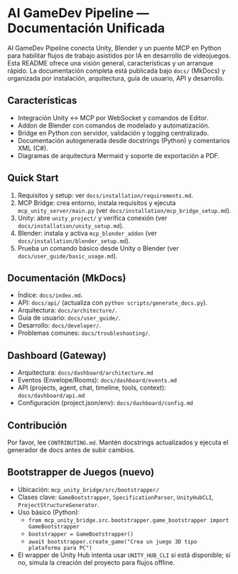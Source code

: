 AI GameDev Pipeline — Documentación Unificada
============================================

AI GameDev Pipeline conecta Unity, Blender y un puente MCP en Python para habilitar flujos de trabajo asistidos por IA en desarrollo de videojuegos. Esta README ofrece una visión general, características y un arranque rápido. La documentación completa está publicada bajo `docs/` (MkDocs) y organizada por instalación, arquitectura, guía de usuario, API y desarrollo.

Características
---------------
- Integración Unity ↔ MCP por WebSocket y comandos de Editor.
- Addon de Blender con comandos de modelado y automatización.
- Bridge en Python con servidor, validación y logging centralizado.
- Documentación autogenerada desde docstrings (Python) y comentarios XML (C#).
- Diagramas de arquitectura Mermaid y soporte de exportación a PDF.

Quick Start
-----------
1) Requisitos y setup: ver `docs/installation/requirements.md`.
2) MCP Bridge: crea entorno, instala requisitos y ejecuta `mcp_unity_server/main.py` (ver `docs/installation/mcp_bridge_setup.md`).
3) Unity: abre `unity_project/` y verifica conexión (ver `docs/installation/unity_setup.md`).
4) Blender: instala y activa `mcp_blender_addon` (ver `docs/installation/blender_setup.md`).
5) Prueba un comando básico desde Unity o Blender (ver `docs/user_guide/basic_usage.md`).

Documentación (MkDocs)
----------------------
- Índice: `docs/index.md`.
- API: `docs/api/` (actualiza con `python scripts/generate_docs.py`).
- Arquitectura: `docs/architecture/`.
- Guía de usuario: `docs/user_guide/`.
- Desarrollo: `docs/developer/`.
- Problemas comunes: `docs/troubleshooting/`.

Dashboard (Gateway)
-------------------
- Arquitectura: `docs/dashboard/architecture.md`
- Eventos (Envelope/Rooms): `docs/dashboard/events.md`
- API (projects, agent, chat, timeline, tools, context): `docs/dashboard/api.md`
- Configuración (project.json/env): `docs/dashboard/config.md`

Contribución
------------
Por favor, lee `CONTRIBUTING.md`. Mantén docstrings actualizados y ejecuta el generador de docs antes de subir cambios.

Bootstrapper de Juegos (nuevo)
------------------------------
- Ubicación: `mcp_unity_bridge/src/bootstrapper/`
- Clases clave: `GameBootstrapper`, `SpecificationParser`, `UnityHubCLI`, `ProjectStructureGenerator`.
- Uso básico (Python):
  - `from mcp_unity_bridge.src.bootstrapper.game_bootstrapper import GameBootstrapper`
  - `bootstrapper = GameBootstrapper()`
  - `await bootstrapper.create_game("Crea un juego 3D tipo plataforma para PC")`
- El wrapper de Unity Hub intenta usar `UNITY_HUB_CLI` si está disponible; si no, simula la creación del proyecto para flujos offline.
